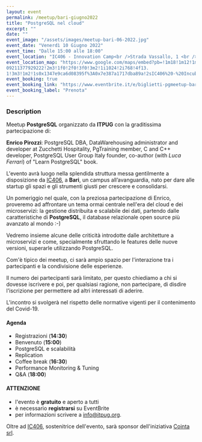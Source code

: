 ```yaml
---
layout: event
permalink: /meetup/bari-giugno2022
title: "PostgreSQL nel cloud"
excerpt: ""
date: ""
event_image: "/assets/images/meetup-bari-06-2022.jpg"
event_date: "Venerdì 10 Giugno 2022"
event_time: "Dalle 15:00 alle 18:00"
event_location: "IC406 - Innovation Camp<br />Strada Vassallo, 1 <br /> 70125 Bari - Italy"
event_location_map: "https://www.google.com/maps/embed?pb=!1m18!1m12!1m3!1d3006.942004285318!2d16.86870701565716!3d41.
09211377929222!2m3!1f0!2f0!3f0!3m2!1i1024!2i768!4f13.
1!3m3!1m2!1s0x1347e9ca6d08395f%3A0x7e387a1717dba89a!2sIC406%20-%20Incubatore%20di%20Startup%20Digitali!5e0!3m2!1sit!2sit!4v1652776815425!5m2!1sit!2sit"
event_booking: true
event_booking_link: "https://www.eventbrite.it/e/biglietti-pgmeetup-bari-2022-344033071177"
event_booking_label: "Prenota"
---
```


### Description

Meetup **PostgreSQL** organizzato da **ITPUG** con la graditissima partecipazione di:

**Enrico Pirozzi**: PostgreSQL DBA, DataWarehousing administrator and developer at Zucchetti Hospitality, PgTraining member, C and C++ developer, PostgreSQL User Group Italy founder, co-author (with *Luca Ferrari*) of "Learn PostgreSQL" book.

L'evento avrà luogo nella splendida struttura messa gentilmente a disposizione da  [IC406](https://www.ic406.com/), a **Bari**, un campus all’avanguardia, nato per dare alle startup gli spazi e gli strumenti giusti per crescere e consolidarsi.

Un pomeriggio nel quale, con la preziosa partecipazione di Enrico, proveremo ad affrontare un tema ormai centrale nell'era del cloud e dei microservizi: la gestione distribuita e scalabile dei dati, partendo dalle caratteristiche di **PostgreSQL**, il database relazionale open source più avanzato al mondo :-)

Vedremo insieme alcune delle criticità introdotte dalle architetture a microservizi e come, specialmente sfruttando le features delle nuove versioni, superarle utilizzando PostgreSQL.

Com'è tipico dei meetup, ci sarà ampio spazio per l'interazione tra i partecipanti e la condivisione delle esperienze.

Il numero dei partecipanti sarà limitato, per questo chiediamo a chi si dovesse iscrivere e poi, per qualsiasi ragione, non partecipare, di disdire l'iscrizione per permettere ad altri interessati di aderire.

L'incontro si svolgerà nel rispetto delle normative vigenti per il contenimento del Covid-19.

#### Agenda

- Registrazioni (**14:30**)
- Benvenuto (**15:00**)
- PostgreSQL e scalabilità
- Replication
- Coffee break (**16:30**)
- Performance Monitoring & Tuning
- Q&A (**18:00**)



#### ATTENZIONE

- l'evento è **gratuito** e aperto a tutti
- è necessario **registrarsi** su EventBrite
- per informazioni scrivere a [info@itpug.org](mailto:info@itpug.org).

Oltre ad [IC406](https://www.ic406.com), sostenitrice dell'evento, sarà sponsor dell'iniziativa [Cointa srl](https://www.cointa.it).

